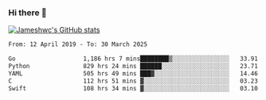 ### Hi there 👋

[![Jameshwc's GitHub stats](https://github-readme-stats.vercel.app/api?username=jameshwc)](https://github.com/anuraghazra/github-readme-stats)

<!--START_SECTION:waka-->

```txt
From: 12 April 2019 - To: 30 March 2025

Go                   1,186 hrs 7 mins████████▒░░░░░░░░░░░░░░░░   33.91 %
Python               829 hrs 24 mins ██████░░░░░░░░░░░░░░░░░░░   23.71 %
YAML                 505 hrs 49 mins ███▓░░░░░░░░░░░░░░░░░░░░░   14.46 %
C                    112 hrs 51 mins ▓░░░░░░░░░░░░░░░░░░░░░░░░   03.23 %
Swift                108 hrs 34 mins ▓░░░░░░░░░░░░░░░░░░░░░░░░   03.10 %
```

<!--END_SECTION:waka-->